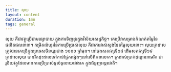 ```yaml
---
title: លុយ
layout: content
duration: 1mn
tags: general
---
```


លុយ គឺជាវត្ថុប្រើជាមធ្យោបាយ ក្នុងការទិញដូរក្នុងវិស័យសេដ្ឋកិច្ច។ គេប្រើវាសម្រាប់កំណត់តម្លៃនៃផលិតផលនានា។ កម្រិតលំហូរនៃការប្រើប្រាស់លុយ គឺជាការវាស់ស្ទង់នៃតម្លៃលុយនោះ។ លុយក្រដាស ត្រូវបានគេប្រើក្នុងប្រទេសចិនយូរជាង ១០០០ ឆ្នាំមុន។ នៅចុងសតវត្សទី១៨ ដើមសតវត្សទី១៩ ក្រដាសលុយ បានរីកដុះដាលទៅកាន់ផ្នែកផ្សេងៗនៅលើពិភពលោក។ ក្រដាស់ប្រាក់ដុល្លារអាមេរិក ជារូបិយវត្ថុដែលមានការប្រើប្រាស់ទូលំទូលាយជាងគេ ក្នុងជំនួញអន្តរជាតិ។